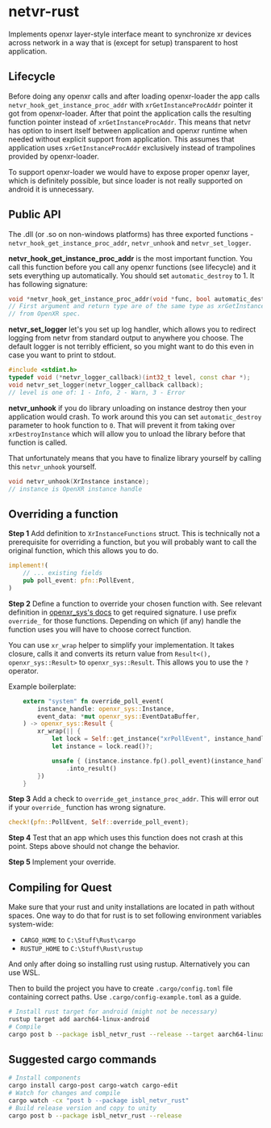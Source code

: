 # netvr-rust

Implements openxr layer-style interface meant to synchronize xr devices across network in a way that is (except for setup) transparent to host application.

## Lifecycle

Before doing any openxr calls and after loading openxr-loader the app calls `netvr_hook_get_instance_proc_addr` with `xrGetInstanceProcAddr` pointer it got from openxr-loader.
After that point the application calls the resulting function pointer instead of `xrGetInstanceProcAddr`. This means that netvr has option to insert itself between application and openxr runtime when needed without explicit support from application. This assumes that application uses `xrGetInstanceProcAddr` exclusively instead of trampolines provided by openxr-loader.

To support openxr-loader we would have to expose proper openxr layer, which is definitely possible, but since loader is not really supported on android it is unnecessary.

## Public API

The .dll (or .so on non-windows platforms) has three exported functions - `netvr_hook_get_instance_proc_addr`, `netvr_unhook` and `netvr_set_logger`.

**netvr_hook_get_instance_proc_addr** is the most important function. You call this function before you call any openxr functions (see lifecycle) and it sets everything up automatically. You should set `automatic_destroy` to 1. It has following signature:

```c
void *netvr_hook_get_instance_proc_addr(void *func, bool automatic_destroy);
// First argument and return type are of the same type as xrGetInstanceProcAddr
// from OpenXR spec.
```

**netvr_set_logger** let's you set up log handler, which allows you to redirect logging from netvr from standard output to anywhere you choose. The default logger is not terribly efficient, so you might want to do this even in case you want to print to stdout.

```c++
#include <stdint.h>
typedef void (*netvr_logger_callback)(int32_t level, const char *);
void netvr_set_logger(netvr_logger_callback callback);
// level is one of: 1 - Info, 2 - Warn, 3 - Error
```

**netvr_unhook** if you do library unloading on instance destroy then your application would crash. To work around this you can set `automatic_destroy` parameter to hook function to `0`. That will prevent it from taking over `xrDestroyInstance` which will allow you to unload the library before that function is called.

That unfortunately means that you have to finalize library yourself by calling this `netvr_unhook` yourself.

```c
void netvr_unhook(XrInstance instance);
// instance is OpenXR instance handle
```

## Overriding a function

**Step 1** Add definition to `XrInstanceFunctions` struct. This is technically not a prerequisite for overriding a function, but you will probably want to call the original function, which this allows you to do.

```rust
implement!(
    // ... existing fields
    pub poll_event: pfn::PollEvent,
)
```

**Step 2** Define a function to override your chosen function with. See relevant definition in [openxr_sys's docs](https://docs.rs/openxr-sys/latest/openxr_sys/pfn/index.html) to get required signature. I use prefix `override_` for those functions. Depending on which (if any) handle the function uses you will have to choose correct function.

You can use `xr_wrap` helper to simplify your implementation. It takes closure, calls it and converts its return value from `Result<(), openxr_sys::Result>` to `openxr_sys::Result`. This allows you to use the `?` operator.

Example boilerplate:

```rust
    extern "system" fn override_poll_event(
        instance_handle: openxr_sys::Instance,
        event_data: *mut openxr_sys::EventDataBuffer,
    ) -> openxr_sys::Result {
        xr_wrap(|| {
            let lock = Self::get_instance("xrPollEvent", instance_handle)?;
            let instance = lock.read()?;

            unsafe { (instance.instance.fp().poll_event)(instance_handle, event_data) }
                .into_result()
        })
    }
```

**Step 3** Add a check to `override_get_instance_proc_addr`. This will error out if your `override_` function has wrong signature.

```rust
check!(pfn::PollEvent, Self::override_poll_event);
```

**Step 4** Test that an app which uses this function does not crash at this point. Steps above should not change the behavior.

**Step 5** Implement your override.

## Compiling for Quest

Make sure that your rust and unity installations are located in path without spaces. One way to do that for rust is to set following environment variables system-wide:

- `CARGO_HOME` to `C:\Stuff\Rust\cargo`
- `RUSTUP_HOME` to `C:\Stuff\Rust\rustup`

And only after doing so installing rust using rustup. Alternatively you can use WSL.

Then to build the project you have to create `.cargo/config.toml` file containing correct paths. Use `.cargo/config-example.toml` as a guide.

```bash
# Install rust target for android (might not be necessary)
rustup target add aarch64-linux-android
# Compile
cargo post b --package isbl_netvr_rust --release --target aarch64-linux-android
```

## Suggested cargo commands

```bash
# Install components
cargo install cargo-post cargo-watch cargo-edit
# Watch for changes and compile
cargo watch -cx "post b --package isbl_netvr_rust"
# Build release version and copy to unity
cargo post b --package isbl_netvr_rust --release
```
